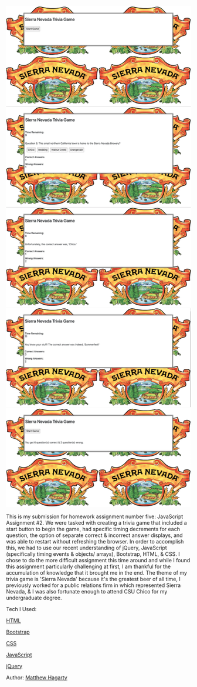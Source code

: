 <img src="assets/images/sierra1.jpg">
<img src="assets/images/sierra2.jpg">
<img src="assets/images/sierra3.jpg">
<img src="assets/images/sierra4.jpg">
<img src="assets/images/sierra5.jpg">

This is my submission for homework assignment number five: JavaScript Assignment #2. We were tasked with creating a trivia game that included a start button to begin the game, had specific timing decrements for each question, the option of separate correct & incorrect answer displays, and was able to restart without refreshing the browser. In order to accomplish this, we had to use our recent understanding of jQuery, JavaScript (specifically timing events & objects/ arrays), Bootstrap, HTML, & CSS. I chose to do the more difficult assignment this time around and while I found this assignment particularly challenging at first, I am thankful for the accumulation of knowledge that it brought me in the end. The theme of my trivia game is 'Sierra Nevada' because it's the greatest beer of all time, I previously worked for a public relations firm in which represented Sierra Nevada, & I was also fortunate enough to attend CSU Chico for my undergraduate degree.



Tech I Used:

[HTML](https://www.w3schools.com/html/)

[Bootstrap](https://getbootstrap.com/docs/4.3/getting-started/introduction/)

[CSS](https://www.w3schools.com/css/)

[JavaScript](https://www.w3schools.com/js/)

[jQuery](https://www.w3schools.com/jquery/)

Author: [Matthew Hagarty](https://github.com/matthewryanhagarty)